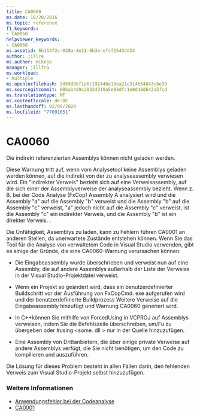 ```yaml
---
title: CA0060
ms.date: 10/20/2016
ms.topic: reference
f1_keywords:
- CA0060
helpviewer_keywords:
- CA0060
ms.assetid: 6b15372c-028a-4e21-8b3e-efcf2545dd24
author: jillre
ms.author: mikejo
manager: jillfra
ms.workload:
- multiple
ms.openlocfilehash: 9459d9bf1e6c192446e13ea21e314554843cbe39
ms.sourcegitcommit: 00ba14d9c20224319a5e93dfc1e0d48d643a5fcd
ms.translationtype: MT
ms.contentlocale: de-DE
ms.lasthandoff: 02/08/2020
ms.locfileid: "77091651"
---
```

# <a name="ca0060"></a>CA0060

Die indirekt referenzierten Assemblys können nicht geladen werden.

Diese Warnung tritt auf, wenn vom Analysetool keine Assemblys geladen werden können, auf die indirekt von der zu analyseassembly verwiesen wird. Ein "indirekter Verweis" bezieht sich auf eine Verweisassembly, auf die sich einer der Assemblyverweise der analyseassembly bezieht. Wenn z. B. bei der Code Analyse (FxCop) Assembly A analysiert wird und die Assembly "a" auf die Assembly "b" verweist und die Assembly "b" auf die Assembly "c" verweist, "a" jedoch nicht auf die Assembly "c" verweist, ist die Assembly "c" ein indirekter Verweis, und die Assembly "b" ist ein direkter Verweis. .

Die Unfähigkeit, Assemblys zu laden, kann zu Fehlern führen CA0001 an anderen Stellen, da unerwartete Zustände entstehen können. Wenn Sie das Tool für die Analyse von verwaltetem Code in Visual Studio verwenden, gibt es einige der Gründe, die eine CA0060-Warnung verursachen können:

- Die Eingabeassembly wurde überschrieben und verweist nun auf eine Assembly, die auf andere Assemblys außerhalb der Liste der Verweise in der Visual Studio-Projektdatei verweist.

- Wenn ein Projekt so geändert wird, dass ein benutzerdefinierter Buildschritt vor der Ausführung von FxCopCmd. exe aufgerufen wird und der benutzerdefinierte Buildprozess Weitere Verweise auf die Eingabeassembly hinzufügt und Warnung CA0060 generiert wird.

- In C++können Sie mithilfe von ForcedUsing in VCPROJ auf Assemblys verweisen, indem Sie die Befehlszeile überschreiben, um/Fu zu übergeben oder #using \<some. dll > nur in der Quelle hinzuzufügen.

- Eine Assembly von Drittanbietern, die über einige private Verweise auf andere Assemblys verfügt, die Sie nicht benötigen, um den Code zu kompilieren und auszuführen.

Die Lösung für dieses Problem besteht in allen Fällen darin, den fehlenden Verweis zum Visual Studio-Projekt selbst hinzuzufügen.

### <a name="see-also"></a>Weitere Informationen

- [Anwendungsfehler bei der Codeanalyse](../code-quality/code-analysis-application-errors.md)
- [CA0001](ca0001.md)
